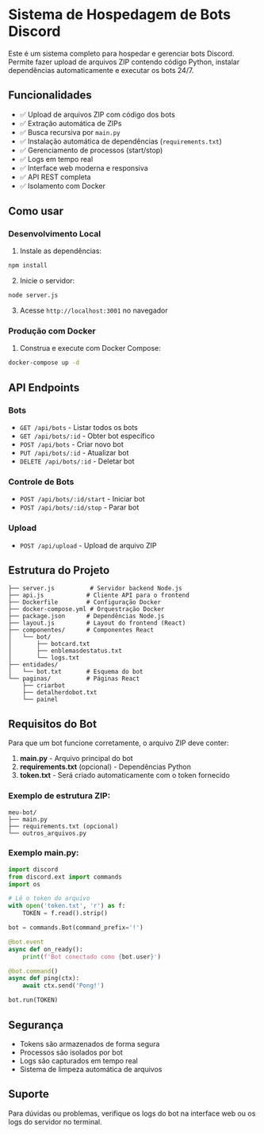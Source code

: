 # Sistema de Hospedagem de Bots Discord

Este é um sistema completo para hospedar e gerenciar bots Discord. Permite fazer upload de arquivos ZIP contendo código Python, instalar dependências automaticamente e executar os bots 24/7.

## Funcionalidades

- ✅ Upload de arquivos ZIP com código dos bots
- ✅ Extração automática de ZIPs
- ✅ Busca recursiva por `main.py`
- ✅ Instalação automática de dependências (`requirements.txt`)
- ✅ Gerenciamento de processos (start/stop)
- ✅ Logs em tempo real
- ✅ Interface web moderna e responsiva
- ✅ API REST completa
- ✅ Isolamento com Docker

## Como usar

### Desenvolvimento Local

1. Instale as dependências:
```bash
npm install
```

2. Inicie o servidor:
```bash
node server.js
```

3. Acesse `http://localhost:3001` no navegador

### Produção com Docker

1. Construa e execute com Docker Compose:
```bash
docker-compose up -d
```

## API Endpoints

### Bots
- `GET /api/bots` - Listar todos os bots
- `GET /api/bots/:id` - Obter bot específico
- `POST /api/bots` - Criar novo bot
- `PUT /api/bots/:id` - Atualizar bot
- `DELETE /api/bots/:id` - Deletar bot

### Controle de Bots
- `POST /api/bots/:id/start` - Iniciar bot
- `POST /api/bots/:id/stop` - Parar bot

### Upload
- `POST /api/upload` - Upload de arquivo ZIP

## Estrutura do Projeto

```
├── server.js          # Servidor backend Node.js
├── api.js            # Cliente API para o frontend
├── Dockerfile        # Configuração Docker
├── docker-compose.yml # Orquestração Docker
├── package.json      # Dependências Node.js
├── layout.js         # Layout do frontend (React)
├── componentes/      # Componentes React
│   └── bot/
│       ├── botcard.txt
│       ├── enblemasdestatus.txt
│       └── logs.txt
├── entidades/
│   └── bot.txt       # Esquema do bot
└── paginas/          # Páginas React
    ├── criarbot
    ├── detalherdobot.txt
    └── painel
```

## Requisitos do Bot

Para que um bot funcione corretamente, o arquivo ZIP deve conter:

1. **main.py** - Arquivo principal do bot
2. **requirements.txt** (opcional) - Dependências Python
3. **token.txt** - Será criado automaticamente com o token fornecido

### Exemplo de estrutura ZIP:
```
meu-bot/
├── main.py
├── requirements.txt (opcional)
└── outros_arquivos.py
```

### Exemplo main.py:
```python
import discord
from discord.ext import commands
import os

# Lê o token do arquivo
with open('token.txt', 'r') as f:
    TOKEN = f.read().strip()

bot = commands.Bot(command_prefix='!')

@bot.event
async def on_ready():
    print(f'Bot conectado como {bot.user}')

@bot.command()
async def ping(ctx):
    await ctx.send('Pong!')

bot.run(TOKEN)
```

## Segurança

- Tokens são armazenados de forma segura
- Processos são isolados por bot
- Logs são capturados em tempo real
- Sistema de limpeza automática de arquivos

## Suporte

Para dúvidas ou problemas, verifique os logs do bot na interface web ou os logs do servidor no terminal.